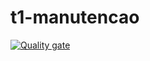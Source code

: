 # t1-manutencao

[![Quality gate](https://sonarcloud.io/api/project_badges/quality_gate?project=rizzotto_t1-manutencao)](https://sonarcloud.io/dashboard?id=rizzotto_t1-manutencao)

